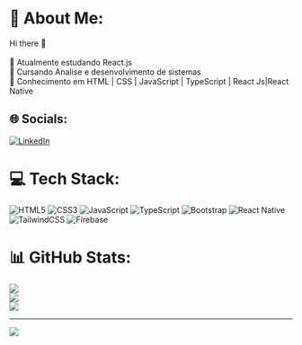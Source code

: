 # 💫 About Me:
Hi there 👋<br><br>🌱 Atualmente estudando React.js<br>👯 Cursando Analise e desenvolvimento de sistemas<br>🤔 Conhecimento em HTML | CSS | JavaScript | TypeScript | React Js|React Native


## 🌐 Socials:
[![LinkedIn](https://img.shields.io/badge/LinkedIn-%230077B5.svg?logo=linkedin&logoColor=white)](https://linkedin.com/in/alancosta02) 

# 💻 Tech Stack:
![HTML5](https://img.shields.io/badge/html5-%23E34F26.svg?style=for-the-badge&logo=html5&logoColor=white) ![CSS3](https://img.shields.io/badge/css3-%231572B6.svg?style=for-the-badge&logo=css3&logoColor=white) ![JavaScript](https://img.shields.io/badge/javascript-%23323330.svg?style=for-the-badge&logo=javascript&logoColor=%23F7DF1E) ![TypeScript](https://img.shields.io/badge/typescript-%23007ACC.svg?style=for-the-badge&logo=typescript&logoColor=white) ![Bootstrap](https://img.shields.io/badge/bootstrap-%238511FA.svg?style=for-the-badge&logo=bootstrap&logoColor=white) ![React Native](https://img.shields.io/badge/react_native-%2320232a.svg?style=for-the-badge&logo=react&logoColor=%2361DAFB) ![TailwindCSS](https://img.shields.io/badge/tailwindcss-%2338B2AC.svg?style=for-the-badge&logo=tailwind-css&logoColor=white) ![Firebase](https://img.shields.io/badge/firebase-a08021?style=for-the-badge&logo=firebase&logoColor=ffcd34)
# 📊 GitHub Stats:
![](https://github-readme-stats.vercel.app/api?username=DevAlanCosta&theme=dark&hide_border=false&include_all_commits=true&count_private=true)<br/>
![](https://github-readme-streak-stats.herokuapp.com/?user=DevAlanCosta&theme=dark&hide_border=false)<br/>
![](https://github-readme-stats.vercel.app/api/top-langs/?username=DevAlanCosta&theme=dark&hide_border=false&include_all_commits=true&count_private=true&layout=compact)

---
[![](https://visitcount.itsvg.in/api?id=DevAlanCosta&icon=0&color=0)](https://visitcount.itsvg.in)

<!-- Proudly created with GPRM ( https://gprm.itsvg.in ) -->
